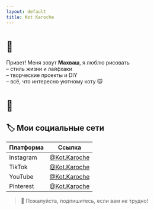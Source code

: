```yaml
---
layout: default
title: Kot Karoche
---
```


# 🐾 
Привет! Меня зовут **Махваш**, я люблю рисовать  
– стиль жизни и лайфхаки  
– творческие проекты и DIY  
– всё, что интересно уютному коту 🐱
# 🐾 

## 🏷️ Мои социальные сети

| Платформа  | Ссылка                                                |
|------------|-------------------------------------------------------|
| Instagram  | [@Kot.Karoche](https://www.instagram.com/kot.karoche) |
| TikTok     | [@Kot.Karoche](https://www.tiktok.com/@kot.karoche)   |
| YouTube    | [@Kot.Karoche](https://www.youtube.com/@Kot.karoce)   |
| Pinterest  | [@Kot.Karoche](https://ru.pinterest.com/KotKaroche/)  |

> 🌟 Пожалуйста, подпишитесь, если вам не трудно!
